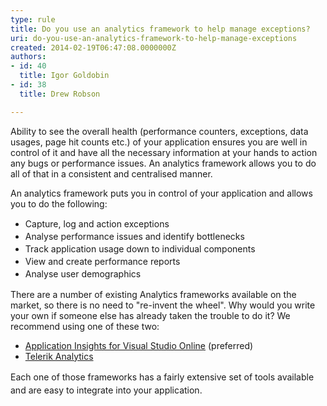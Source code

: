 ```yaml
---
type: rule
title: Do you use an analytics framework to help manage exceptions?
uri: do-you-use-an-analytics-framework-to-help-manage-exceptions
created: 2014-02-19T06:47:08.0000000Z
authors:
- id: 40
  title: Igor Goldobin
- id: 38
  title: Drew Robson

---
```




<span class='intro'> ​Ability&#160;to see the&#160;overall health (performance counters, exceptions, data usages, page hit counts etc.) of your application&#160;ensures you are well in control of it and have all the necessary information at your hands to action any bugs or performance issues. An&#160;analytics framework allows you to do all of that in a consistent and centralised manner.&#160; </span>

​​An analytics framework puts you in control of your application and allows you to do the following&#58; 
<div><ul><li> 
         <span style="line-height&#58;20px;">Capture,&#160;log and action&#160;exceptions<br></span></li><li> 
         <span style="line-height&#58;20px;">Analyse performance issues and identify&#160;bottlenecks</span></li><li> 
         <span style="line-height&#58;20px;">Track application usage down to individual components</span></li><li> 
         <span style="line-height&#58;20px;">View and&#160;create performance reports</span></li><li> 
         <span style="line-height&#58;20px;">Analyse&#160;user&#160;demographics</span></li></ul><div>There are a&#160;number of existing Analytics frameworks available on the market, so there is no need to &quot;re-invent the wheel&quot;. Why would you write your own if someone else has already taken the trouble to do it? We recommend using one of these two&#58;</div></div><div><ul><li> 
         <a href="http&#58;//msdn.microsoft.com/en-us/library/dn481095.aspx">Application Insights for Visual Studio Online</a>&#160;(preferred)</li><li>
         <a href="http&#58;//www.telerik.com/analytics">Telerik Analytics</a></li></ul><div> 
      <span style="line-height&#58;21px;">Each one of those frameworks&#160;has a fairly extensive set of tools available and are easy to integrate into your application.​</span></div></div>


